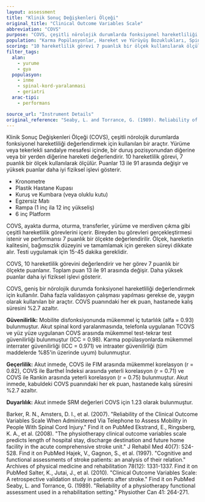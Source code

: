 ```yaml
---
layout: assessment
title: "Klinik Sonuç Değişkenleri Ölçeği"
original_title: "Clinical Outcome Variables Scale"
abbreviation: "COVS"
purpose: "COVS, çeşitli nörolojik durumlarda fonksiyonel hareketliliği değerlendirir."
population: "Karma Popülasyonlar, Hareket ve Yürüyüş Bozuklukları, Spinal Yaralanmalar, İnme"
scoring: "10 hareketlilik görevi 7 puanlık bir ölçek kullanılarak ölçülür. Puanlar 13 ile 91 arasında değişir. Yüksek puanlar daha iyi fiziksel işlevi gösterir."
filter_tags:
  alan:
    - yurume
    - gya
  populasyon:
    - inme
    - spinal-kord-yaralanmasi
    - geriatri
  arac-tipi:
    - performans

source_url: "Instrument Details"
original_reference: "Seaby, L. and Torrance, G. (1989). Reliability of a physiotherapy functional assessment used in a rehabilitation setting. Physiother Can 41: 264-271."
---
```





Klinik Sonuç Değişkenleri Ölçeği (COVS), çeşitli nörolojik durumlarda fonksiyonel hareketliliği değerlendirmek için kullanılan bir araçtır. Yürüme veya tekerlekli sandalye mesafesi içinde, bir duruş pozisyonundan diğerine veya bir yerden diğerine hareketi değerlendirir. 10 hareketlilik görevi, 7 puanlık bir ölçek kullanılarak ölçülür. Puanlar 13 ile 91 arasında değişir ve yüksek puanlar daha iyi fiziksel işlevi gösterir.


* Kronometre
* Plastik Hastane Kupası
* Kuruş ve Kumbara (veya oluklu kutu)
* Egzersiz Matı
* Rampa (1 inç ila 12 inç yükseliş)
* 6 inç Platform


COVS, ayakta durma, oturma, transferler, yürüme ve merdiven çıkma gibi çeşitli hareketlilik görevlerini içerir. Bireyden bu görevleri gerçekleştirmesi istenir ve performansı 7 puanlık bir ölçekte değerlendirilir. Ölçek, hareketin kalitesini, bağımsızlık düzeyini ve tamamlamak için gereken süreyi dikkate alır. Testi uygulamak için 15-45 dakika gereklidir.


COVS, 10 hareketlilik görevini değerlendirir ve her görev 7 puanlık bir ölçekte puanlanır. Toplam puan 13 ile 91 arasında değişir. Daha yüksek puanlar daha iyi fiziksel işlevi gösterir.


COVS, geniş bir nörolojik durumda fonksiyonel hareketliliği değerlendirmek için kullanılır. Daha fazla validasyon çalışması yapılması gerekse de, yaygın olarak kullanılan bir araçtır. COVS puanındaki her ek puan, hastanede kalış süresini %2.7 azaltır.


**Güvenilirlik:** Mobilite disfonksiyonunda mükemmel iç tutarlılık (alfa = 0.93) bulunmuştur. Akut spinal kord yaralanmasında, telefonla uygulanan TCOVS ve yüz yüze uygulanan COVS arasında mükemmel test-tekrar test güvenilirliği bulunmuştur (ICC = 0.98). Karma popülasyonlarda mükemmel interrater güvenilirliği (ICC = 0.971) ve intraater güvenilirliği (tüm maddelerde %85'in üzerinde uyum) bulunmuştur.

**Geçerlilik:** Akut inmede, COVS ile FIM arasında mükemmel korelasyon (r = 0.82), COVS ile Barthel İndeksi arasında yeterli korelasyon (r = 0.71) ve COVS ile Rankin arasında yeterli korelasyon (r = 0.75) bulunmuştur. Akut inmede, kabuldeki COVS puanındaki her ek puan, hastanede kalış süresini %2.7 azaltır.

**Duyarlılık:** Akut inmede SRM değerleri COVS için 1.23 olarak bulunmuştur.


Barker, R. N., Amsters, D. I., et al. (2007). "Reliability of the Clinical Outcome Variables Scale When Administered Via Telephone to Assess Mobility in People With Spinal Cord Injury."
Find it on PubMed
Ekstrand, E., Ringsberg, K. A., et al. (2008). "The physiotherapy clinical outcome variables scale predicts length of hospital stay, discharge destination and future home facility in the acute comprehensive stroke unit." J Rehabil Med 40(7): 524-528.
Find it on PubMed
Hajek, V., Gagnon, S., et al. (1997). "Cognitive and functional assessments of stroke patients: an analysis of their relation." Archives of physical medicine and rehabilitation 78(12): 1331-1337.
Find it on PubMed
Salter, K., Jutai, J., et al. (2010). "Clinical Outcome Variables Scale: A retrospective validation study in patients after stroke."
Find it on PubMed
Seaby, L. and Torrance, G. (1989). "Reliability of a physiotherapy functional assessment used in a rehabilitation setting." Physiother Can 41: 264-271.

```